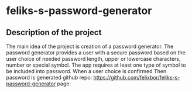 # feliks-s-password-generator
## Description of the project
The main idea of the project is creation of a password generator.
The password generator provides a user with a secure password based on the user choice of  needed password length, upper or lowercase characters, number or special symbol. The app requires at least one type of symbol to be included into password. When a user choice is confirmed Then password is generated
github repo:
https://github.com/felixbor/feliks-s-password-generator
 page:
 